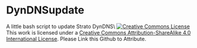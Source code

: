 # DynDNSupdate
A little bash script to update Strato DynDNS\ 
[![Creative Commons
License](https://i.creativecommons.org/l/by-sa/4.0/88x31.png)](http://creativecommons.org/licenses/by-sa/4.0/)\
This work is licensed under a [Creative Commons Attribution-ShareAlike
4.0 International
License](http://creativecommons.org/licenses/by-sa/4.0/).
Please Link this Github to Attribute.
